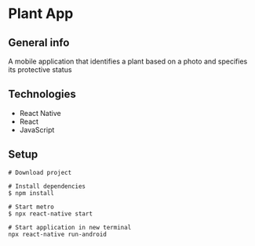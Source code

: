 # Plant App

## General info

A mobile application that identifies a plant based on a photo and specifies its protective status

## Technologies

- React Native
- React
- JavaScript

## Setup

```
# Download project

# Install dependencies
$ npm install

# Start metro
$ npx react-native start

# Start application in new terminal
npx react-native run-android

```
